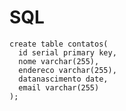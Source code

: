 # SQL

    create table contatos(
      id serial primary key,
      nome varchar(255),
      endereco varchar(255),
      datanascimento date,
      email varchar(255)
    );